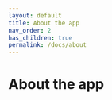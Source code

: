 ```yaml
---
layout: default
title: About the app
nav_order: 2
has_children: true
permalink: /docs/about
---
```


# About the app

